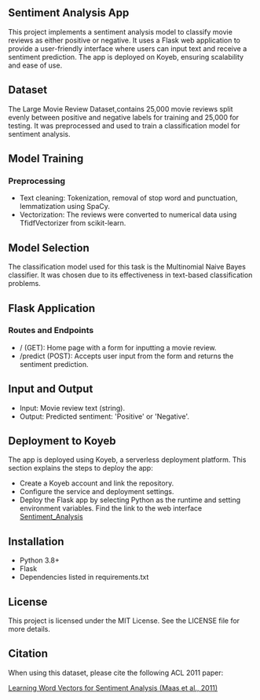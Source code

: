 ## Sentiment Analysis App

This project implements a sentiment analysis model to classify movie reviews as either positive or negative. It uses a Flask web application to provide a user-friendly interface where users can input text and receive a sentiment prediction. The app is deployed on Koyeb, ensuring scalability and ease of use.

## Dataset
The Large Movie Review Dataset,contains 25,000 movie reviews split evenly between positive and negative labels for training and 25,000 for testing. It was preprocessed and used to train a classification model for sentiment analysis.

## Model Training
### Preprocessing
* Text cleaning: Tokenization, removal of stop word and punctuation, lemmatization using SpaCy.
* Vectorization: The reviews were converted to numerical data using TfidfVectorizer from scikit-learn.

## Model Selection
The classification model used for this task is the Multinomial Naive Bayes classifier. It was chosen due to its effectiveness in text-based classification problems.

## Flask Application

### Routes and Endpoints
* / (GET): Home page with a form for inputting a movie review.
* /predict (POST): Accepts user input from the form and returns the sentiment prediction.
  
## Input and Output

* Input: Movie review text (string).
* Output: Predicted sentiment: 'Positive' or 'Negative'.

## Deployment to Koyeb
The app is deployed using Koyeb, a serverless deployment platform. This section explains the steps to deploy the app:

* Create a Koyeb account and link the repository.
* Configure the service and deployment settings.
* Deploy the Flask app by selecting Python as the runtime and setting environment variables. Find the link to the web interface [Sentiment_Analysis](http://permanent-philippa-omicsdata-a103dcc0.koyeb.app/)

## Installation
* Python 3.8+
* Flask
* Dependencies listed in requirements.txt

## License
This project is licensed under the MIT License. See the LICENSE file for more details.

## Citation

When using this dataset, please cite the following ACL 2011 paper:

[Learning Word Vectors for Sentiment Analysis (Maas et al., 2011)](https://ai.stanford.edu/~amaas/papers/wvSent_acl2011.bib)









